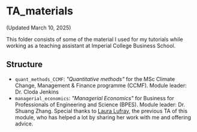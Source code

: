 # TA_materials

(Updated March 10, 2025)

This folder consists of some of the material I used for my tutorials while working as a teaching assistant at Imperial College Business School.

## Structure

- `quant_methods_CCMF`: *"Quantitative methods"* for the MSc Climate Change, Management & Finance programme (CCMF). Module leader: Dr. Cloda Jenkins
- `managerial_economics`: *"Managerial Economics"* for Business for Professionals of Engineering and Science (BPES). Module leader: Dr. Shuang Zhang. Special thanks to [Laura Lufray](https://github.com/laulufray), the previous TA of this module, who has helped a lot by sharing her work with me and offering advice.
